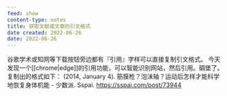 ```yaml
---
feed: show
content-type: notes
title: 获取文献或文章的引文格式
date created: 2022-06-26
date: 2022-06-26
---
```

谷歌学术或知网等下载按钮旁边都有『引用』字样可以直接复制引文格式。
今天发现一个[[chrome|edge]]的引用功能，可以智能识别网站，然后引用。碉堡了。
复制出的格式如下：
(2014, January 4). 筋膜枪？泡沫轴？运动后怎样才能科学地恢复身体机能 - 少数派. Sspai. https://sspai.com/post/73944